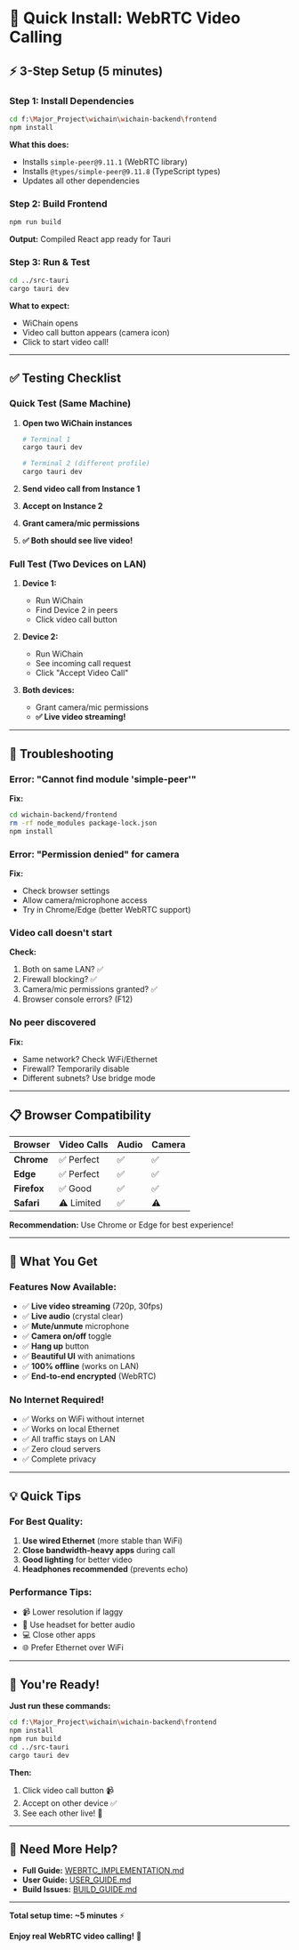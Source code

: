 # 🚀 Quick Install: WebRTC Video Calling

## ⚡ 3-Step Setup (5 minutes)

### Step 1: Install Dependencies

```bash
cd f:\Major_Project\wichain\wichain-backend\frontend
npm install
```

**What this does:**
- Installs `simple-peer@9.11.1` (WebRTC library)
- Installs `@types/simple-peer@9.11.8` (TypeScript types)
- Updates all other dependencies

### Step 2: Build Frontend

```bash
npm run build
```

**Output:** Compiled React app ready for Tauri

### Step 3: Run & Test

```bash
cd ../src-tauri
cargo tauri dev
```

**What to expect:**
- WiChain opens
- Video call button appears (camera icon)
- Click to start video call!

---

## ✅ Testing Checklist

### Quick Test (Same Machine)

1. **Open two WiChain instances**
   ```bash
   # Terminal 1
   cargo tauri dev
   
   # Terminal 2 (different profile)
   cargo tauri dev
   ```

2. **Send video call from Instance 1**
3. **Accept on Instance 2**
4. **Grant camera/mic permissions**
5. **✅ Both should see live video!**

### Full Test (Two Devices on LAN)

1. **Device 1:**
   - Run WiChain
   - Find Device 2 in peers
   - Click video call button

2. **Device 2:**
   - Run WiChain
   - See incoming call request
   - Click "Accept Video Call"

3. **Both devices:**
   - Grant camera/mic permissions
   - **✅ Live video streaming!**

---

## 🐛 Troubleshooting

### Error: "Cannot find module 'simple-peer'"

**Fix:**
```bash
cd wichain-backend/frontend
rm -rf node_modules package-lock.json
npm install
```

### Error: "Permission denied" for camera

**Fix:**
- Check browser settings
- Allow camera/microphone access
- Try in Chrome/Edge (better WebRTC support)

### Video call doesn't start

**Check:**
1. Both on same LAN? ✅
2. Firewall blocking? ✅
3. Camera/mic permissions granted? ✅
4. Browser console errors? (F12)

### No peer discovered

**Fix:**
- Same network? Check WiFi/Ethernet
- Firewall? Temporarily disable
- Different subnets? Use bridge mode

---

## 📋 Browser Compatibility

| Browser | Video Calls | Audio | Camera |
|---------|-------------|-------|--------|
| **Chrome** | ✅ Perfect | ✅ | ✅ |
| **Edge** | ✅ Perfect | ✅ | ✅ |
| **Firefox** | ✅ Good | ✅ | ✅ |
| **Safari** | ⚠️ Limited | ✅ | ⚠️ |

**Recommendation:** Use Chrome or Edge for best experience!

---

## 🎯 What You Get

### Features Now Available:

- ✅ **Live video streaming** (720p, 30fps)
- ✅ **Live audio** (crystal clear)
- ✅ **Mute/unmute** microphone
- ✅ **Camera on/off** toggle
- ✅ **Hang up** button
- ✅ **Beautiful UI** with animations
- ✅ **100% offline** (works on LAN)
- ✅ **End-to-end encrypted** (WebRTC)

### No Internet Required!

- ✅ Works on WiFi without internet
- ✅ Works on local Ethernet
- ✅ All traffic stays on LAN
- ✅ Zero cloud servers
- ✅ Complete privacy

---

## 💡 Quick Tips

### For Best Quality:

1. **Use wired Ethernet** (more stable than WiFi)
2. **Close bandwidth-heavy apps** during call
3. **Good lighting** for better video
4. **Headphones recommended** (prevents echo)

### Performance Tips:

- 📹 Lower resolution if laggy
- 🎤 Use headset for better audio
- 💻 Close other apps
- 🌐 Prefer Ethernet over WiFi

---

## 🎉 You're Ready!

**Just run these commands:**

```bash
cd f:\Major_Project\wichain\wichain-backend\frontend
npm install
npm run build
cd ../src-tauri
cargo tauri dev
```

**Then:**
1. Click video call button 📹
2. Accept on other device ✅
3. See each other live! 🎥

---

## 📖 Need More Help?

- **Full Guide:** [WEBRTC_IMPLEMENTATION.md](WEBRTC_IMPLEMENTATION.md)
- **User Guide:** [USER_GUIDE.md](USER_GUIDE.md)
- **Build Issues:** [BUILD_GUIDE.md](BUILD_GUIDE.md)

---

**Total setup time: ~5 minutes** ⚡

**Enjoy real WebRTC video calling!** 🎊
